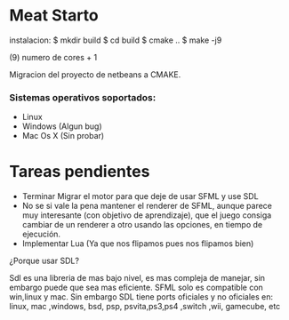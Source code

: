 # Meat Starto

instalacion:
$ mkdir build
$ cd build
$ cmake ..
$ make -j9

(9) numero de cores + 1


Migracion del proyecto de netbeans a CMAKE.

### Sistemas operativos soportados:
  - Linux
  - Windows (Algun bug)
  - Mac Os X (Sin probar)

# Tareas pendientes
  - Terminar Migrar el motor para que deje de usar SFML y use SDL
  - No se si vale la pena mantener el renderer de SFML, aunque parece muy interesante (con objetivo de aprendizaje), que el juego consiga cambiar de un renderer a otro usando las opciones, en tiempo de ejecución.
  - Implementar Lua (Ya que nos flipamos pues nos flipamos bien)
  

¿Porque usar SDL? 

Sdl es una libreria de mas bajo nivel, es mas compleja de manejar, sin embargo puede que sea mas eficiente.
SFML solo es compatible con win,linux y mac.
Sin embargo SDL tiene ports oficiales y no oficiales en:
linux, mac ,windows, bsd, psp, psvita,ps3,ps4 ,switch ,wii, gamecube, etc


